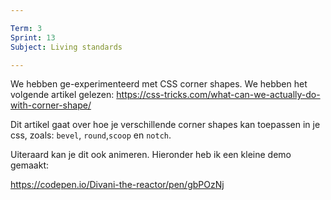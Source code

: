 ```yaml
---

Term: 3
Sprint: 13
Subject: Living standards

---
```


We hebben ge-experimenteerd met CSS corner shapes. We hebben het volgende artikel gelezen:
https://css-tricks.com/what-can-we-actually-do-with-corner-shape/

Dit artikel gaat over hoe je verschillende corner shapes kan toepassen in je css, zoals: `bevel`, `round`,`scoop` en `notch`.

Uiteraard kan je dit ook animeren.
Hieronder heb ik een kleine demo gemaakt:


https://codepen.io/Divani-the-reactor/pen/gbPOzNj
